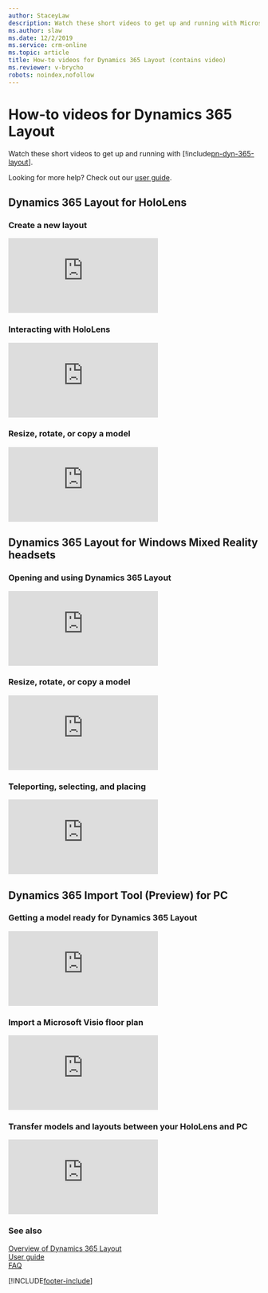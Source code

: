 ```yaml
---
author: StaceyLaw
description: Watch these short videos to get up and running with Microsoft Dynamics 365 Layout
ms.author: slaw
ms.date: 12/2/2019
ms.service: crm-online
ms.topic: article
title: How-to videos for Dynamics 365 Layout (contains video)
ms.reviewer: v-brycho
robots: noindex,nofollow
---
```


# How-to videos for Dynamics 365 Layout

Watch these short videos to get up and running with [!include[pn-dyn-365-layout](../includes/pn-dyn-365-layout.md)].

Looking for more help? Check out our [user guide](user-guide.md).

## Dynamics 365 Layout for HoloLens

### Create a new layout

<div class="embeddedvideo"><iframe src="https://www.microsoft.com/videoplayer/embed/RE42N6m" frameborder="0" allowfullscreen=""></iframe></div>

### Interacting with HoloLens
<div class="embeddedvideo"><iframe src="https://www.microsoft.com/videoplayer/embed/RE43PZj" frameborder="0" allowfullscreen=""></iframe></div>

### Resize, rotate, or copy a model
<div class="embeddedvideo"><iframe src="https://www.microsoft.com/videoplayer/embed/RE43KMT" frameborder="0" allowfullscreen=""></iframe></div>

## Dynamics 365 Layout for Windows Mixed Reality headsets

### Opening and using Dynamics 365 Layout

<div class="embeddedvideo"><iframe src="https://www.microsoft.com/videoplayer/embed/RE43Ven" frameborder="0" allowfullscreen=""></iframe></div>

### Resize, rotate, or copy a model

<div class="embeddedvideo"><iframe src="https://www.microsoft.com/videoplayer/embed/RE4dCNF" frameborder="0" allowfullscreen=""></iframe></div>

### Teleporting, selecting, and placing

<div class="embeddedvideo"><iframe src="https://www.microsoft.com/videoplayer/embed/RE42A4P" frameborder="0" allowfullscreen=""></iframe></div>

## Dynamics 365 Import Tool (Preview) for PC

### Getting a model ready for Dynamics 365 Layout

<div class="embeddedvideo"><iframe src="https://www.microsoft.com/videoplayer/embed/RE42Fl3" frameborder="0" allowfullscreen=""></iframe></div>

### Import a Microsoft Visio floor plan

<div class="embeddedvideo"><iframe src="https://www.microsoft.com/videoplayer/embed/RE42xuU" frameborder="0" allowfullscreen=""></iframe></div>

### Transfer models and layouts between your HoloLens and PC

<div class="embeddedvideo"><iframe src="https://www.microsoft.com/videoplayer/embed/RE42Fl4" frameborder="0" allowfullscreen=""></iframe></div>

### See also
[Overview of Dynamics 365 Layout](index.md)<br/>
[User guide](user-guide.md)<br/>
[FAQ](faq.md)<br/>


[!INCLUDE[footer-include](../includes/footer-banner.md)]
